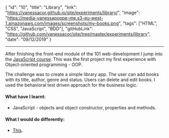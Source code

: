 {
"id": "10",
"title": "Library",
"link": "https://vanessacor.github.io/site/experiments/library/",
"image": "https://media-vanessapoppe-me.s3-eu-west-1.amazonaws.com/images/screenshots/my-books.png",
"tags": ["HTML", "CSS", "JavaScript", "BDD"],
"gitHubLink": "https://github.com/vanessacor/site/tree/master/experiments/library",
"date": "09/12/2019"
}

---

After finishing the front-end module of the 101 web-development I jump into the [JavaScript course](https://www.theodinproject.com/courses/javascript). This was the first project my first experience with Object-oriented programming - OOP.

The challenge was to create a simple library app. The user can add books with its title, author, genre and status. Users can delete and edit books.
I used the behavioral test driven approach for the business logic.

#### What have I learnt:

- JavaScript - objects and object constructor, properties and methods.

#### What I would do differently:

- [This](https://pacific-hamlet-13856.herokuapp.com/catalog).
